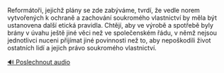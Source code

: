 
Reformátoři, jejichž plány se zde zabýváme, tvrdí, že vedle norem vytvořených k ochraně a zachování soukromého vlastnictví by měla být ustanovena další etická pravidla. Chtějí, aby ve výrobě a spotřebě byly brány v úvahu ještě jiné věci než ve společenském řádu, v němž nejsou jednotlivci nuceni přijímat jiné povinnosti než to, aby nepoškodili život ostatních lidí a jejich právo soukromého vlastnictví.

[🔊 Poslechnout audio](/data/7-paragraphs/audio/chapter_145/para_008-Reformtoi-jejich-plny-se-zde-zabvme-tvrd.mp3)

